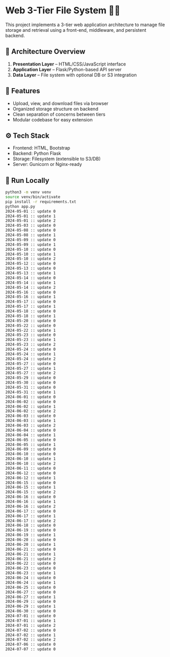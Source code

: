 # Web 3-Tier File System 📁🌐

This project implements a 3-tier web application architecture to manage file storage and retrieval using a front-end, middleware, and persistent backend.

## 🧱 Architecture Overview

1. **Presentation Layer** – HTML/CSS/JavaScript interface
2. **Application Layer** – Flask/Python-based API server
3. **Data Layer** – File system with optional DB or S3 integration

## 🔧 Features
- Upload, view, and download files via browser
- Organized storage structure on backend
- Clean separation of concerns between tiers
- Modular codebase for easy extension

## ⚙️ Tech Stack
- Frontend: HTML, Bootstrap
- Backend: Python Flask
- Storage: Filesystem (extensible to S3/DB)
- Server: Gunicorn or Nginx-ready

## 🚀 Run Locally
```bash
python3 -m venv venv
source venv/bin/activate
pip install -r requirements.txt
python app.py
2024-05-01 :: update 0
2024-05-01 :: update 1
2024-05-01 :: update 2
2024-05-03 :: update 0
2024-05-08 :: update 0
2024-05-08 :: update 1
2024-05-09 :: update 0
2024-05-09 :: update 1
2024-05-10 :: update 0
2024-05-10 :: update 1
2024-05-10 :: update 2
2024-05-12 :: update 0
2024-05-13 :: update 0
2024-05-13 :: update 1
2024-05-14 :: update 0
2024-05-14 :: update 1
2024-05-14 :: update 2
2024-05-16 :: update 0
2024-05-16 :: update 1
2024-05-17 :: update 0
2024-05-17 :: update 1
2024-05-18 :: update 0
2024-05-18 :: update 1
2024-05-20 :: update 0
2024-05-22 :: update 0
2024-05-22 :: update 1
2024-05-23 :: update 0
2024-05-23 :: update 1
2024-05-23 :: update 2
2024-05-24 :: update 0
2024-05-24 :: update 1
2024-05-24 :: update 2
2024-05-27 :: update 0
2024-05-27 :: update 1
2024-05-27 :: update 2
2024-05-29 :: update 0
2024-05-30 :: update 0
2024-05-31 :: update 0
2024-05-31 :: update 1
2024-06-01 :: update 0
2024-06-02 :: update 0
2024-06-02 :: update 1
2024-06-02 :: update 2
2024-06-03 :: update 0
2024-06-03 :: update 1
2024-06-03 :: update 2
2024-06-04 :: update 0
2024-06-04 :: update 1
2024-06-05 :: update 0
2024-06-05 :: update 1
2024-06-09 :: update 0
2024-06-10 :: update 0
2024-06-10 :: update 1
2024-06-10 :: update 2
2024-06-11 :: update 0
2024-06-12 :: update 0
2024-06-12 :: update 1
2024-06-15 :: update 0
2024-06-15 :: update 1
2024-06-15 :: update 2
2024-06-16 :: update 0
2024-06-16 :: update 1
2024-06-16 :: update 2
2024-06-17 :: update 0
2024-06-17 :: update 1
2024-06-17 :: update 2
2024-06-18 :: update 0
2024-06-19 :: update 0
2024-06-19 :: update 1
2024-06-20 :: update 0
2024-06-20 :: update 1
2024-06-21 :: update 0
2024-06-21 :: update 1
2024-06-21 :: update 2
2024-06-22 :: update 0
2024-06-23 :: update 0
2024-06-23 :: update 1
2024-06-24 :: update 0
2024-06-24 :: update 1
2024-06-25 :: update 0
2024-06-27 :: update 0
2024-06-27 :: update 1
2024-06-29 :: update 0
2024-06-29 :: update 1
2024-06-30 :: update 0
2024-07-01 :: update 0
2024-07-01 :: update 1
2024-07-01 :: update 2
2024-07-02 :: update 0
2024-07-02 :: update 1
2024-07-02 :: update 2
2024-07-06 :: update 0
2024-07-07 :: update 0
